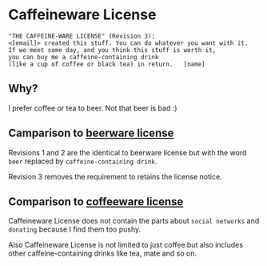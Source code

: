 # Caffeineware License

    "THE CAFFEINE-WARE LICENSE" (Revision 3):
    <[email]> created this stuff. You can do whatever you want with it.
    If we meet some day, and you think this stuff is worth it,
    you can buy me a caffeine-containing drink
    (like a cup of coffee or black tea) in return.   [name]

## Why?

I prefer coffee or tea to beer. Not that beer is bad :)

## Camparison to [beerware license][1]

Revisions 1 and 2 are the identical to beerware license but with the word `beer` replaced by `caffeine-containing drink`.

Revision 3 removes the requirement to retains the license notice.

## Comparison to [coffeeware license][2]

Caffeineware License does not contain the parts about `social networks` and `donating` because I find them too pushy.

Also Caffeineware License is not limited to just coffee but also includes other caffeine-containing drinks like tea, mate and so on.

  [1]: https://en.wikipedia.org/wiki/Beerware
  [2]: https://github.com/Jmlevick/coffeeware-license
